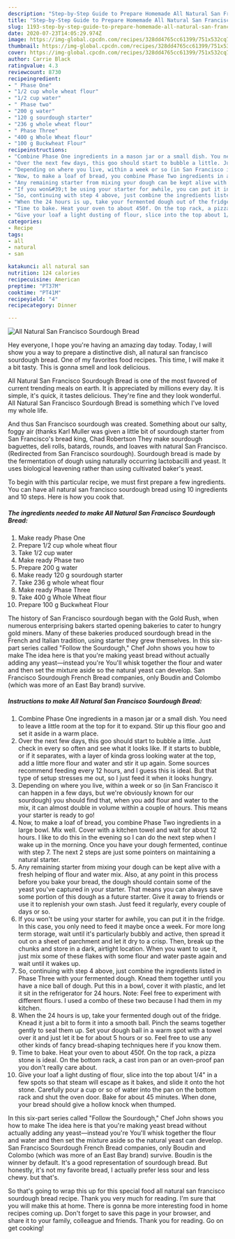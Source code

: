 ```yaml
---
description: "Step-by-Step Guide to Prepare Homemade All Natural San Francisco Sourdough Bread"
title: "Step-by-Step Guide to Prepare Homemade All Natural San Francisco Sourdough Bread"
slug: 1193-step-by-step-guide-to-prepare-homemade-all-natural-san-francisco-sourdough-bread
date: 2020-07-23T14:05:29.974Z
image: https://img-global.cpcdn.com/recipes/328dd4765cc61399/751x532cq70/all-natural-san-francisco-sourdough-bread-recipe-main-photo.jpg
thumbnail: https://img-global.cpcdn.com/recipes/328dd4765cc61399/751x532cq70/all-natural-san-francisco-sourdough-bread-recipe-main-photo.jpg
cover: https://img-global.cpcdn.com/recipes/328dd4765cc61399/751x532cq70/all-natural-san-francisco-sourdough-bread-recipe-main-photo.jpg
author: Carrie Black
ratingvalue: 4.3
reviewcount: 8730
recipeingredient:
- " Phase One"
- "1/2 cup whole wheat flour"
- "1/2 cup water"
- " Phase two"
- "200 g water"
- "120 g sourdough starter"
- "236 g whole wheat flour"
- " Phase Three"
- "400 g Whole Wheat flour"
- "100 g Buckwheat Flour"
recipeinstructions:
- "Combine Phase One ingredients in a mason jar or a small dish. You need to leave a little room at the top for it to expand. Stir up this flour goo and set it aside in a warm place."
- "Over the next few days, this goo should start to bubble a little. Just check in every so often and see what it looks like. If it starts to bubble, or if it separates, with a layer of kinda gross looking water at the top, add a little more flour and water and stir it up again. Some sources recommend feeding every 12 hours, and I guess this is ideal. But that type of setup stresses me out, so I just feed it when it looks hungry."
- "Depending on where you live, within a week or so (in San Francisco it can happen in a few days, but we&#39;re obviously known for our sourdough) you should find that, when you add flour and water to the mix, it can almost double in volume within a couple of hours. This means your starter is ready to go!"
- "Now, to make a loaf of bread, you combine Phase Two ingredients in a large bowl. Mix well. Cover with a kitchen towel and wait for about 12 hours. I like to do this in the evening so I can do the next step when I wake up in the morning. Once you have your dough fermented, continue with step 7. The next 2 steps are just some pointers on maintaining a natural starter."
- "Any remaining starter from mixing your dough can be kept alive with a fresh helping of flour and water mix. Also, at any point in this process before you bake your bread, the dough should contain some of the yeast you&#39;ve captured in your starter. That means you can always save some portion of this dough as a future starter. Give it away to friends or use it to replenish your own stash. Just feed it regularly, every couple of days or so."
- "If you won&#39;t be using your starter for awhile, you can put it in the fridge. In this case, you only need to feed it maybe once a week. For more long term storage, wait until it&#39;s particularly bubbly and active, then spread it out on a sheet of parchment and let it dry to a crisp. Then, break up the chunks and store in a dark, airtight location. When you want to use it, just mix some of these flakes with some flour and water paste again and wait until it wakes up."
- "So, continuing with step 4 above, just combine the ingredients listed in Phase Three with your fermented dough. Knead them together until you have a nice ball of dough. Put this in a bowl, cover it with plastic, and let it sit in the refrigerator for 24 hours. Note: Feel free to experiment with different flours. I used a combo of these two because I had them in my kitchen."
- "When the 24 hours is up, take your fermented dough out of the fridge. Knead it just a bit to form it into a smooth ball. Pinch the seams together gently to seal them up. Set your dough ball in a warm spot with a towel over it and just let it be for about 5 hours or so. Feel free to use any other kinds of fancy bread-shaping techniques here if you know them."
- "Time to bake. Heat your oven to about 450f. On the top rack, a pizza stone is ideal. On the bottom rack, a cast iron pan or an oven-proof pan you don&#39;t really care about."
- "Give your loaf a light dusting of flour, slice into the top about 1/4&#34; in a few spots so that steam will escape as it bakes, and slide it onto the hot stone. Carefully pour a cup or so of water into the pan on the bottom rack and shut the oven door. Bake for about 45 minutes. When done, your bread should give a hollow knock when thumped."
categories:
- Recipe
tags:
- all
- natural
- san

katakunci: all natural san 
nutrition: 124 calories
recipecuisine: American
preptime: "PT37M"
cooktime: "PT41M"
recipeyield: "4"
recipecategory: Dinner

---
```



![All Natural San Francisco Sourdough Bread](https://img-global.cpcdn.com/recipes/328dd4765cc61399/751x532cq70/all-natural-san-francisco-sourdough-bread-recipe-main-photo.jpg)

Hey everyone, I hope you're having an amazing day today. Today, I will show you a way to prepare a distinctive dish, all natural san francisco sourdough bread. One of my favorites food recipes. This time, I will make it a bit tasty. This is gonna smell and look delicious.

All Natural San Francisco Sourdough Bread is one of the most favored of current trending meals on earth. It is appreciated by millions every day. It is simple, it's quick, it tastes delicious. They're fine and they look wonderful. All Natural San Francisco Sourdough Bread is something which I've loved my whole life.

And thus San Francisco sourdough was created. Something about our salty, foggy air (thanks Karl Muller was given a little bit of sourdough starter from San Francisco&#39;s bread king, Chad Robertson They make sourdough baguettes, deli rolls, batards, rounds, and loaves with natural San Francisco. (Redirected from San Francisco sourdough). Sourdough bread is made by the fermentation of dough using naturally occurring lactobacilli and yeast. It uses biological leavening rather than using cultivated baker&#39;s yeast.


To begin with this particular recipe, we must first prepare a few ingredients. You can have all natural san francisco sourdough bread using 10 ingredients and 10 steps. Here is how you cook that.

<!--inarticleads1-->

##### The ingredients needed to make All Natural San Francisco Sourdough Bread:

1. Make ready  Phase One
1. Prepare 1/2 cup whole wheat flour
1. Take 1/2 cup water
1. Make ready  Phase two
1. Prepare 200 g water
1. Make ready 120 g sourdough starter
1. Take 236 g whole wheat flour
1. Make ready  Phase Three
1. Take 400 g Whole Wheat flour
1. Prepare 100 g Buckwheat Flour


The history of San Francisco sourdough began with the Gold Rush, when numerous enterprising bakers started opening bakeries to cater to hungry gold miners. Many of these bakeries produced sourdough bread in the French and Italian tradition, using starter they grew themselves. In this six-part series called &#34;Follow the Sourdough,&#34; Chef John shows you how to make The idea here is that you&#39;re making yeast bread without actually adding any yeast—instead you&#39;re You&#39;ll whisk together the flour and water and then set the mixture aside so the natural yeast can develop. San Francisco Sourdough French Bread companies, only Boudin and Colombo (which was more of an East Bay brand) survive. 

<!--inarticleads2-->

##### Instructions to make All Natural San Francisco Sourdough Bread:

1. Combine Phase One ingredients in a mason jar or a small dish. You need to leave a little room at the top for it to expand. Stir up this flour goo and set it aside in a warm place.
1. Over the next few days, this goo should start to bubble a little. Just check in every so often and see what it looks like. If it starts to bubble, or if it separates, with a layer of kinda gross looking water at the top, add a little more flour and water and stir it up again. Some sources recommend feeding every 12 hours, and I guess this is ideal. But that type of setup stresses me out, so I just feed it when it looks hungry.
1. Depending on where you live, within a week or so (in San Francisco it can happen in a few days, but we&#39;re obviously known for our sourdough) you should find that, when you add flour and water to the mix, it can almost double in volume within a couple of hours. This means your starter is ready to go!
1. Now, to make a loaf of bread, you combine Phase Two ingredients in a large bowl. Mix well. Cover with a kitchen towel and wait for about 12 hours. I like to do this in the evening so I can do the next step when I wake up in the morning. Once you have your dough fermented, continue with step 7. The next 2 steps are just some pointers on maintaining a natural starter.
1. Any remaining starter from mixing your dough can be kept alive with a fresh helping of flour and water mix. Also, at any point in this process before you bake your bread, the dough should contain some of the yeast you&#39;ve captured in your starter. That means you can always save some portion of this dough as a future starter. Give it away to friends or use it to replenish your own stash. Just feed it regularly, every couple of days or so.
1. If you won&#39;t be using your starter for awhile, you can put it in the fridge. In this case, you only need to feed it maybe once a week. For more long term storage, wait until it&#39;s particularly bubbly and active, then spread it out on a sheet of parchment and let it dry to a crisp. Then, break up the chunks and store in a dark, airtight location. When you want to use it, just mix some of these flakes with some flour and water paste again and wait until it wakes up.
1. So, continuing with step 4 above, just combine the ingredients listed in Phase Three with your fermented dough. Knead them together until you have a nice ball of dough. Put this in a bowl, cover it with plastic, and let it sit in the refrigerator for 24 hours. Note: Feel free to experiment with different flours. I used a combo of these two because I had them in my kitchen.
1. When the 24 hours is up, take your fermented dough out of the fridge. Knead it just a bit to form it into a smooth ball. Pinch the seams together gently to seal them up. Set your dough ball in a warm spot with a towel over it and just let it be for about 5 hours or so. Feel free to use any other kinds of fancy bread-shaping techniques here if you know them.
1. Time to bake. Heat your oven to about 450f. On the top rack, a pizza stone is ideal. On the bottom rack, a cast iron pan or an oven-proof pan you don&#39;t really care about.
1. Give your loaf a light dusting of flour, slice into the top about 1/4&#34; in a few spots so that steam will escape as it bakes, and slide it onto the hot stone. Carefully pour a cup or so of water into the pan on the bottom rack and shut the oven door. Bake for about 45 minutes. When done, your bread should give a hollow knock when thumped.


In this six-part series called &#34;Follow the Sourdough,&#34; Chef John shows you how to make The idea here is that you&#39;re making yeast bread without actually adding any yeast—instead you&#39;re You&#39;ll whisk together the flour and water and then set the mixture aside so the natural yeast can develop. San Francisco Sourdough French Bread companies, only Boudin and Colombo (which was more of an East Bay brand) survive. Boudin is the winner by default. It&#39;s a good representation of sourdough bread. But honestly, it&#39;s not my favorite bread, I actually prefer less sour and less chewy. but that&#39;s. 

So that's going to wrap this up for this special food all natural san francisco sourdough bread recipe. Thank you very much for reading. I'm sure that you will make this at home. There is gonna be more interesting food in home recipes coming up. Don't forget to save this page in your browser, and share it to your family, colleague and friends. Thank you for reading. Go on get cooking!
